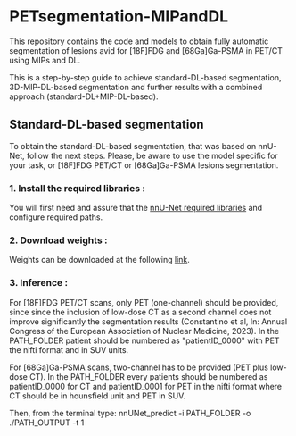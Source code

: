 # PETsegmentation-MIPandDL
This repository contains the code and models to obtain fully automatic segmentation of lesions avid for [18F]FDG and [68Ga]Ga-PSMA in PET/CT using MIPs and DL.

This is a step-by-step guide to achieve standard-DL-based segmentation, 3D-MIP-DL-based segmentation and further results with a combined approach (standard-DL+MIP-DL-based). 

## Standard-DL-based segmentation
To obtain the standard-DL-based segmentation, that was based on nnU-Net, follow the next steps. 
Please, be aware to use the model specific for your task, or [18F]FDG PET/CT or [68Ga]Ga-PSMA lesions segmentation. 

### 1. Install the required libraries : 
You will first need and assure that the [nnU-Net required libraries](https://github.com/MIC-DKFZ/nnUNet) and configure required paths.

### 2. Download weights : 
Weights can be downloaded at the following [link](https://drive.google.com/drive/u/0/folders/1T02D1G6igx9eaFcgxzG0y0QBdp7Qg2gF).

### 3. Inference :
For [18F]FDG PET/CT scans, only PET (one-channel) should be provided, since since the inclusion of low-dose CT as a second channel does not improve significantly the segmentation results (Constantino et al, In: Annual Congress of the European Association of Nuclear Medicine, 2023).
In the PATH_FOLDER patient should be numbered as "patientID_0000" with PET the nifti format and in SUV units.

For [68Ga]Ga-PSMA scans, two-channel has to be provided (PET plus low-dose CT). 
In the PATH_FOLDER every patients should be numbered as patientID_0000 for CT and patientID_0001 for PET in the nifti format where CT should be in hounsfield unit and PET in SUV.

Then, from the terminal type:
nnUNet_predict -i PATH_FOLDER -o ./PATH_OUTPUT -t 1
